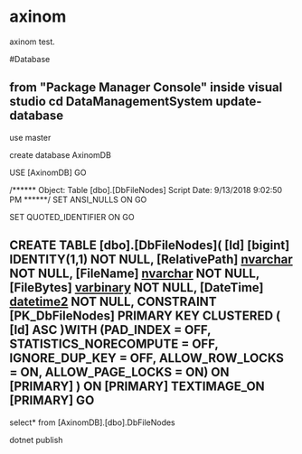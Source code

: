 # axinom
axinom test.





#Database

from "Package Manager Console" inside visual studio
cd DataManagementSystem
update-database
--------------------------------------------------------------------------------------------------------------------------------------------
use master

create database AxinomDB

USE [AxinomDB]
GO

/****** Object:  Table [dbo].[DbFileNodes]    Script Date: 9/13/2018 9:02:50 PM ******/
SET ANSI_NULLS ON
GO

SET QUOTED_IDENTIFIER ON
GO

CREATE TABLE [dbo].[DbFileNodes](
	[Id] [bigint] IDENTITY(1,1) NOT NULL,
	[RelativePath] [nvarchar](max) NOT NULL,
	[FileName] [nvarchar](max) NOT NULL,
	[FileBytes] [varbinary](max) NOT NULL,
	[DateTime] [datetime2](7) NOT NULL,
 CONSTRAINT [PK_DbFileNodes] PRIMARY KEY CLUSTERED 
(
	[Id] ASC
)WITH (PAD_INDEX = OFF, STATISTICS_NORECOMPUTE = OFF, IGNORE_DUP_KEY = OFF, ALLOW_ROW_LOCKS = ON, ALLOW_PAGE_LOCKS = ON) ON [PRIMARY]
) ON [PRIMARY] TEXTIMAGE_ON [PRIMARY]
GO
--------------------------------------------------------------------------------------------------------------------------------------------

select* from [AxinomDB].[dbo].DbFileNodes

dotnet publish